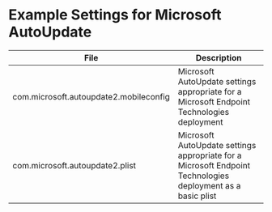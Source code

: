 # Example Settings for Microsoft AutoUpdate

|File                                   |Description|
|---------------------------------------|-----------|
|com.microsoft.autoupdate2.mobileconfig |Microsoft AutoUpdate settings appropriate for a Microsoft Endpoint Technologies deployment|
|com.microsoft.autoupdate2.plist        |Microsoft AutoUpdate settings appropriate for a Microsoft Endpoint Technologies deployment as a basic plist|